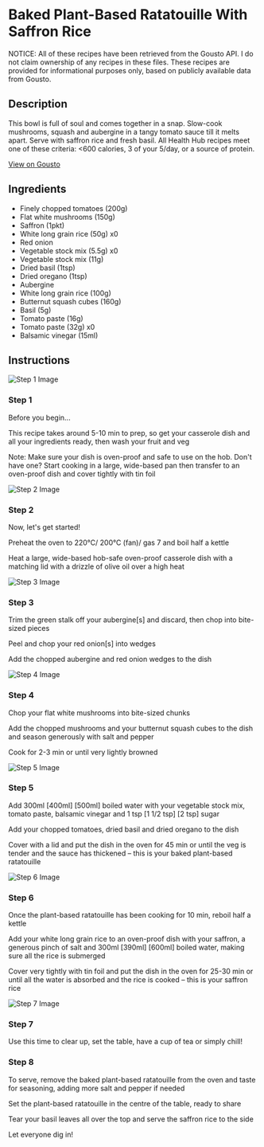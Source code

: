 # Baked Plant-Based Ratatouille With Saffron Rice 

NOTICE: All of these recipes have been retrieved from the Gousto API. I do not claim ownership of any recipes in these files. These recipes are provided for informational purposes only, based on publicly available data from Gousto.

## Description

This bowl is full of soul and comes together in a snap. Slow-cook mushrooms, squash and aubergine in a tangy tomato sauce till it melts apart. Serve with saffron rice and fresh basil. All Health Hub recipes meet one of these criteria: <600 calories, 3 of your 5/day, or a source of protein.

[View on Gousto](https://www.gousto.co.uk/recipes/cookbook/oven-baked-autumn-ratatouille-with-saffron-rice)

## Ingredients

- Finely chopped tomatoes (200g)
- Flat white mushrooms (150g)
- Saffron (1pkt)
- White long grain rice (50g) x0
- Red onion
- Vegetable stock mix (5.5g) x0
- Vegetable stock mix (11g)
- Dried basil (1tsp)
- Dried oregano (1tsp)
- Aubergine
- White long grain rice (100g)
- Butternut squash cubes (160g)
- Basil (5g)
- Tomato paste (16g)
- Tomato paste (32g) x0
- Balsamic vinegar (15ml)

## Instructions

![Step 1 Image](https://production-media.gousto.co.uk/cms/recipe-step-image/Admin10mm-Step-1-1631550416809-x200.jpg)

### Step 1

Before you begin...

This recipe takes around 5-10 min to prep, so get your casserole dish and all your ingredients ready, then wash your fruit and veg

Note: Make sure your dish is oven-proof and safe to use on the hob. Don't have one? Start cooking in a large, wide-based pan then transfer to an oven-proof dish and cover tightly with tin foil

![Step 2 Image](https://production-media.gousto.co.uk/cms/recipe-step-image/step-2-1632393419521-x200.jpg)

### Step 2

Now, let's get started!

Preheat the oven to 220°C/ 200°C (fan)/ gas 7 and boil half a kettle

Heat a large, wide-based hob-safe oven-proof casserole dish with a matching lid with a drizzle of olive oil over a high heat

![Step 3 Image](https://production-media.gousto.co.uk/cms/recipe-step-image/step-3-1632393625522-x200.jpg)

### Step 3

Trim the green stalk off your aubergine[s] and discard, then chop into bite-sized pieces

Peel and chop your red onion[s] into wedges

Add the chopped aubergine and red onion wedges to the dish

![Step 4 Image](https://production-media.gousto.co.uk/cms/recipe-step-image/step-4-1632393631044-x200.jpg)

### Step 4

Chop your flat white mushrooms into bite-sized chunks

Add the chopped mushrooms and your butternut squash cubes to the dish and season generously with salt and pepper

Cook for 2-3 min or until very lightly browned

![Step 5 Image](https://production-media.gousto.co.uk/cms/recipe-step-image/step-5-1632393636358-x200.jpg)

### Step 5

Add 300ml <span class="text-purple">[400ml]</span> <span class="text-danger">[500ml]</span> boiled water with your vegetable stock mix, tomato paste, balsamic vinegar and 1 tsp <span class="text-purple">[1 1/2 tsp]</span> <span class="text-danger">[2 tsp]</span> sugar

Add your chopped tomatoes, dried basil and dried oregano to the dish

Cover with a lid and put the dish in the oven for 45 min or until the veg is tender and the sauce has thickened – this is your baked plant-based ratatouille

![Step 6 Image](https://production-media.gousto.co.uk/cms/recipe-step-image/step-6-1632393641188-x200.jpg)

### Step 6

Once the plant-based ratatouille has been cooking for 10 min, reboil half a kettle

Add your white long grain rice to an oven-proof dish with your saffron, a generous pinch of salt and 300ml <span class="text-purple">[390ml]</span> <span class="text-danger">[600ml]</span> boiled water, making sure all the rice is submerged

Cover very tightly with tin foil and put the dish in the oven for 25-30 min or until all the water is absorbed and the rice is cooked – this is your saffron rice

![Step 7 Image](https://production-media.gousto.co.uk/cms/recipe-step-image/step-7-1632393645760-x200.jpg)

### Step 7

Use this time to clear up, set the table, have a cup of tea or simply chill!

### Step 8

To serve, remove the baked plant-based ratatouille from the oven and taste for seasoning, adding more salt and pepper if needed

Set the plant-based ratatouille in the centre of the table, ready to share

Tear your basil leaves all over the top and serve the saffron rice to the side

Let everyone dig in!

